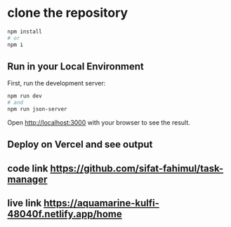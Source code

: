 # clone the repository

```bash
npm install
# or
npm i

```

## Run in your Local Environment

First, run the development server:

```bash
npm run dev
# and
npm run json-server

```

Open [http://localhost:3000](http://localhost:3000) with your browser to see the result.

## Deploy on Vercel and see output

## code link https://github.com/sifat-fahimul/task-manager

## live link https://aquamarine-kulfi-48040f.netlify.app/home
